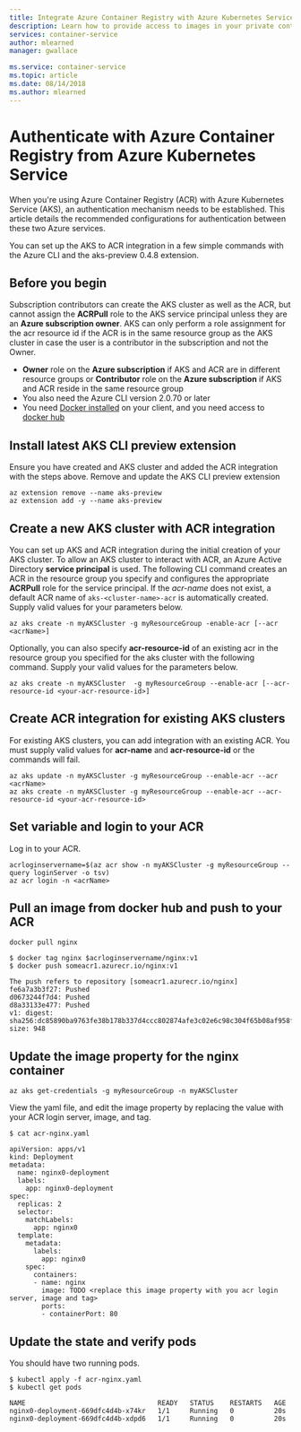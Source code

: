 ```yaml
---
title: Integrate Azure Container Registry with Azure Kubernetes Service
description: Learn how to provide access to images in your private container registry from Azure Kubernetes Service by using an Azure Active Directory service principal.
services: container-service
author: mlearned
manager: gwallace

ms.service: container-service
ms.topic: article
ms.date: 08/14/2018
ms.author: mlearned
---
```


# Authenticate with Azure Container Registry from Azure Kubernetes Service

When you're using Azure Container Registry (ACR) with Azure Kubernetes Service (AKS), an authentication mechanism needs to be established. This article details the recommended configurations for authentication between these two Azure services.

You can set up the AKS to ACR integration in a few simple commands with the Azure CLI and the aks-preview 0.4.8 extension.

## Before you begin

Subscription contributors can create the AKS cluster as well as the ACR, but cannot assign the **ACRPull** role to the AKS service principal unless they are an **Azure subscription owner**. AKS can only perform a role assignment for the acr resource id if the ACR is in the same resource group as the AKS cluster in case the user is a contributor in the subscription and not the Owner.

* **Owner** role on the **Azure subscription** if AKS and ACR are in different resource groups or **Contributor** role on the **Azure subscription** if AKS and ACR reside in the same resource group
* You also need the Azure CLI version 2.0.70 or later
* You need [Docker installed](https://docs.docker.com/install/) on your client, and you need access to [docker hub](https://hub.docker.com/)

## Install latest AKS CLI preview extension

Ensure you have created and AKS cluster and added the ACR integration with the steps above.  Remove and update the AKS CLI preview extension

```azurecli
az extension remove --name aks-preview 
az extension add -y --name aks-preview
```

## Create a new AKS cluster with ACR integration

You can set up AKS and ACR integration during the initial creation of your AKS cluster.  To allow an AKS cluster to interact with ACR, an Azure Active Directory **service principal** is used. The following CLI command creates an ACR in the resource group you specify and configures the appropriate **ACRPull** role for the service principal. If the *acr-name* does not exist, a default ACR name of `aks-<cluster-name>-acr` is automatically created.  Supply valid values for your parameters below.
```azurecli
az aks create -n myAKSCluster -g myResourceGroup -enable-acr [--acr <acrName>]
```

Optionally, you can also specify **acr-resource-id** of an existing acr in the resource group you specified for the aks cluster with the following command.  Supply your valid values for the parameters below.
```azurecli
az aks create -n myAKSCluster  -g myResourceGroup --enable-acr [--acr-resource-id <your-acr-resource-id>]
```

## Create ACR integration for existing AKS clusters

For existing AKS clusters, you can add integration with an existing ACR. You must supply valid values for **acr-name** and **acr-resource-id** or the commands will fail.

```azurecli
az aks update -n myAKSCluster -g myResourceGroup --enable-acr --acr <acrName>
az aks create -n myAKSCluster -g myResourceGroup --enable-acr --acr-resource-id <your-acr-resource-id>
```

## Set variable and login to your ACR

Log in to your ACR.

```azurecli
acrloginservername=$(az acr show -n myAKSCluster -g myResourceGroup --query loginServer -o tsv)
az acr login -n <acrName>
```

## Pull an image from docker hub and push to your ACR

```console
docker pull nginx
```

```
$ docker tag nginx $acrloginservername/nginx:v1
$ docker push someacr1.azurecr.io/nginx:v1

The push refers to repository [someacr1.azurecr.io/nginx]
fe6a7a3b3f27: Pushed
d0673244f7d4: Pushed
d8a33133e477: Pushed
v1: digest: sha256:dc85890ba9763fe38b178b337d4ccc802874afe3c02e6c98c304f65b08af958f size: 948
```

## Update the image property for the nginx container

```azurecli
az aks get-credentials -g myResourceGroup -n myAKSCluster
```

View the yaml file, and edit the image property by replacing the value with your ACR login server, image, and tag.

```
$ cat acr-nginx.yaml

apiVersion: apps/v1
kind: Deployment
metadata:
  name: nginx0-deployment
  labels:
    app: nginx0-deployment
spec:
  replicas: 2
  selector:
    matchLabels:
      app: nginx0
  template:
    metadata:
      labels:
        app: nginx0
    spec:
      containers:
      - name: nginx
        image: TODO <replace this image property with you acr login server, image and tag>
        ports:
        - containerPort: 80
```


## Update the state and verify pods

You should have two running pods.

```
$ kubectl apply -f acr-nginx.yaml
$ kubectl get pods

NAME                                 READY   STATUS    RESTARTS   AGE
nginx0-deployment-669dfc4d4b-x74kr   1/1     Running   0          20s
nginx0-deployment-669dfc4d4b-xdpd6   1/1     Running   0          20s
```

<!-- LINKS - external -->
[AKS AKS CLI]:  https://docs.microsoft.com/cli/azure/aks?view=azure-cli-latest#az-aks-create